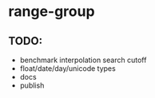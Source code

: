 # range-group

## TODO:
- benchmark interpolation search cutoff
- float/date/day/unicode types
- docs
- publish